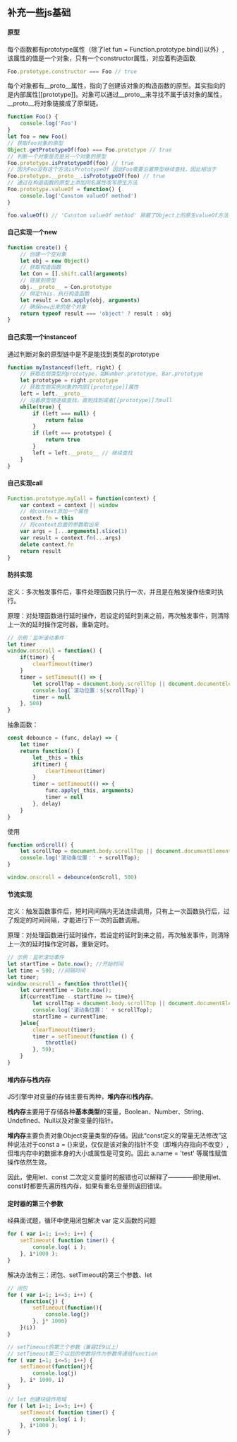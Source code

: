 ## 补充一些js基础
#### 原型
每个函数都有prototype属性（除了let fun = Function.prototype.bind()以外）,该属性的值是一个对象，只有一个constructor属性，对应着构造函数
```javascript
Foo.prototype.constructor === Foo // true
```
每个对象都有__proto__属性，指向了创建该对象的构造函数的原型。其实指向的是内部属性[[prototype]]。对象可以通过__proto__来寻找不属于该对象的属性，__proto__将对象链接成了原型链。


```javascript
function Foo() {
    console.log('Foo')
}
let foo = new Foo()
// 获取foo对象的原型
Object.getPrototypeOf(foo) === Foo.prototype // true
// 判断一个对象是否是另一个对象的原型
Foo.prototype.isPrototypeOf(foo) // true
// 因为Foo没有这个方法isPrototypeOf 因此Foo需要沿着原型继续查找，因此相当于
Foo.prototype.__proto__.isPrototypeOf(foo) // true
// 通过在构造函数的原型上添加同名属性改写原生方法
Foo.prototype.valueOf = function() {
    console.log('Cunstom valueOf method')
}

foo.valueOf() // 'Cunstom valueOf method' 屏蔽了Object上的原生valueOf方法
```
#### 自己实现一个new
```javascript
function create() {
    // 创建一个空对象
    let obj = new Object()
    // 获取构造函数
    let Con = [].shift.call(arguments)
    // 链接到原型
    obj.__proto__ = Con.prototype
    // 绑定this，执行构造函数
    let result = Con.apply(obj, arguments)
    // 确保new出来的是个对象
    return typeof result === 'object' ? result : obj
}
```
#### 自己实现一个instanceof
通过判断对象的原型链中是不是能找到类型的prototype
```javascript
function myInstanceof(left, right) {
    // 获取右侧类型的prototype，如Number.prototype, Bar.prototype
    let prototype = right.prototype
    // 获取左侧实例对象的内部[[prototype]]属性
    left = left.__proto__
    // 沿着原型链逐级查找，直到找到或者[[prototype]]为null
    while(true) {
        if (left === null) {
            return false
        }
        if (left === prototype) {
            return true
        }
        left = left.__proto__ // 继续查找
    }
}
```


#### 自己实现call
```javascript
Function.prototype.myCall = function(context) {
    var context = context || window
    // 给context添加一个属性
    context.fn = this
    // 将context后面的参数取出来
    var args = [...arguments].slice(1)
    var result = context.fn(...args)
    delete context.fn
    return result
}
```

#### 防抖实现
定义：多次触发事件后，事件处理函数只执行一次，并且是在触发操作结束时执行。

原理：对处理函数进行延时操作，若设定的延时到来之前，再次触发事件，则清除上一次的延时操作定时器，重新定时。
```javascript
// 示例：监听滚动事件
let timer
window.onscroll = function() {
    if(timer) {
        clearTimeout(timer)
    }
    timer = setTimeout(() => {
        let scrollTop = document.body.scrollTop || document.documentElement.scrollTop
        console.log(`滚动位置：${scrollTop}`)
        timer = null
    }, 500)
}
```
抽象函数：
```javascript
const debounce = (func, delay) => {
    let timer
    return function() {
        let _this = this
        if(timer) {
            clearTimeout(timer)
        }
        timer = setTimeout(() => {
            func.apply(_this, arguments)
            timer = null
        }, delay)
    }
}
```
使用
```javascript
function onScroll() {
	let scrollTop = document.body.scrollTop || document.documentElement.scrollTop;
    console.log('滚动条位置：' + scrollTop);
}

window.onscroll = debounce(onScroll, 500)
```

#### 节流实现
定义：触发函数事件后，短时间间隔内无法连续调用，只有上一次函数执行后，过了规定的时间间隔，才能进行下一次的函数调用。

原理：对处理函数进行延时操作，若设定的延时到来之前，再次触发事件，则清除上一次的延时操作定时器，重新定时。

```javascript
// 示例：监听滚动事件
let startTime = Date.now(); //开始时间
let time = 500; //间隔时间
let timer;
window.onscroll = function throttle(){
    let currentTime = Date.now();
    if(currentTime - startTime >= time){
        let scrollTop = document.body.scrollTop || document.documentElement.scrollTop;
        console.log('滚动条位置：' + scrollTop);
        startTime = currentTime;
    }else{
        clearTimeout(timer);
        timer = setTimeout(function () {
            throttle()
        }, 50);
    }
}
```

#### 堆内存与栈内存
JS引擎中对变量的存储主要有两种，**堆内存**和**栈内存**。

**栈内存**主要用于存储各种**基本类型**的变量，Boolean、Number、String、Undefined、Null以及对象变量的指针。

**堆内存**主要负责对象Object变量类型的存储。因此“const定义的常量无法修改”这种说法对于const a = {}来说，仅仅是该对象的指针不变（即堆内存指向不改变）,但堆内存中的数据本身的大小或属性是可变的。因此 a.name = 'test' 等属性赋值操作依然生效。

因此，使用let、const 二次定义变量时的报错也可以解释了————即使用let、const时都要先遍历栈内存，如果有重名变量则返回错误。  

#### 定时器的第三个参数
经典面试题，循环中使用闭包解决 var 定义函数的问题
```javascript
for ( var i=1; i<=5; i++) {
	setTimeout( function timer() {
		console.log( i );
	}, i*1000 );
}
```
解决办法有三：闭包、setTimeout的第三个参数、let
```javascript
// 闭包
for ( var i=1; i<=5; i++) {
	(function(j) {
        setTimeout(function(){
            console.log(j)
        }, j* 1000)
    }(i))
}
```
```javascript
// setTimeout的第三个参数（兼容IE9以上）
// setTimeout第三个以后的参数将作为参数传递给function
for ( var i=1; i<=5; i++) {
	setTimeout(function(j){
        console.log(j)
    }, i* 1000, i)
}
```
```javascript
// let 创建块级作用域
for ( let i=1; i<=5; i++) {
	setTimeout( function timer() {
		console.log( i );
	}, i*1000 );
}
```